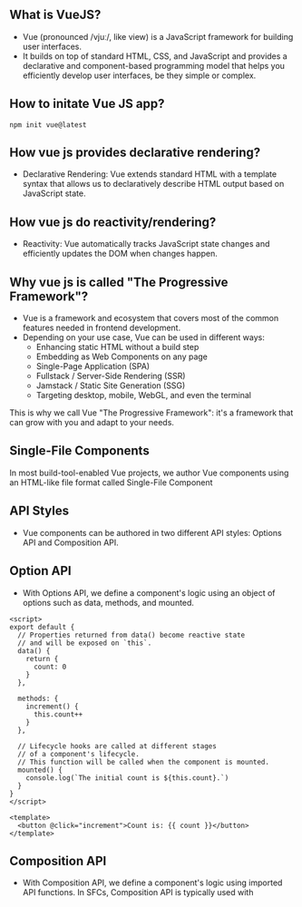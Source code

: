 ## What is VueJS?
- Vue (pronounced /vjuː/, like view) is a JavaScript framework for building user interfaces.
- It builds on top of standard HTML, CSS, and JavaScript and provides a declarative and component-based programming model that helps you efficiently develop user interfaces, be they simple or complex.

## How to initate Vue JS app?
```npm init vue@latest```

## How vue js provides declarative rendering?
- Declarative Rendering: Vue extends standard HTML with a template syntax that allows us to declaratively describe HTML output based on JavaScript state.

## How vue js do reactivity/rendering?
- Reactivity: Vue automatically tracks JavaScript state changes and efficiently updates the DOM when changes happen.

## Why vue js is called "The Progressive Framework"?
- Vue is a framework and ecosystem that covers most of the common features needed in frontend development.
- Depending on your use case, Vue can be used in different ways:
  - Enhancing static HTML without a build step
  - Embedding as Web Components on any page
  - Single-Page Application (SPA)
  - Fullstack / Server-Side Rendering (SSR)
  - Jamstack / Static Site Generation (SSG)
  - Targeting desktop, mobile, WebGL, and even the terminal

This is why we call Vue "The Progressive Framework": it's a framework that can grow with you and adapt to your needs.

## Single-File Components
In most build-tool-enabled Vue projects, we author Vue components using an HTML-like file format called Single-File Component

## API Styles
- Vue components can be authored in two different API styles: Options API and Composition API.

## Option API
- With Options API, we define a component's logic using an object of options such as data, methods, and mounted.

```vue
<script>
export default {
  // Properties returned from data() become reactive state
  // and will be exposed on `this`.
  data() {
    return {
      count: 0
    }
  },

  methods: {
    increment() {
      this.count++
    }
  },

  // Lifecycle hooks are called at different stages
  // of a component's lifecycle.
  // This function will be called when the component is mounted.
  mounted() {
    console.log(`The initial count is ${this.count}.`)
  }
}
</script>

<template>
  <button @click="increment">Count is: {{ count }}</button>
</template>
```

## Composition API
- With Composition API, we define a component's logic using imported API functions. In SFCs, Composition API is typically used with <script setup>.
- Same as SFC

## Difference
- The Options API is centered around the concept of a "component instance", which typically aligns better with a class-based mental model. / The Composition API is centered around declaring reactive state variables directly in a function scope and composing state from multiple functions together to handle complexity..
- It is also more beginner-friendly by abstracting away the reactivity details and enforcing code organization via option groups / In return, its flexibility enables more powerful patterns for organizing and reusing logic.

Add Pinia for state management? … No / Yes
✔ Add Vitest for Unit Testing? … No / Yes
